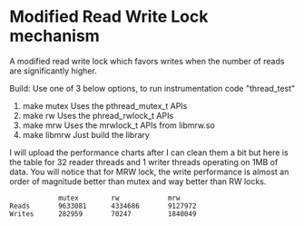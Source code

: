 # Modified Read Write Lock mechanism

A modified read write lock which favors writes when the number of reads are significantly higher.

Build:
Use one of 3 below options, to run instrumentation code "thread_test"

1. make mutex
    Uses the pthread_mutex_t APIs
2. make rw
    Uses the phread_rwlock_t APIs
3. make mrw
    Uses the mrwlock_t APIs from libmrw.so
4. make libmrw
    Just build the library
    
I will upload the performance charts after I can clean them a bit but here is the table for 32 reader threads and 1 writer threads operating on 1MB of data. You will notice that for MRW lock, the write performance is almost an order of magnitude better than mutex and way better than RW locks.

                mutex        rw            mrw
    Reads       9633081      4334686       9127972
    Writes      282959       70247         1840049
